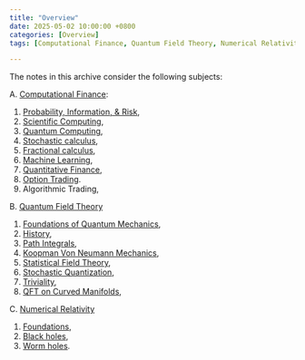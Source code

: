 ```yaml
---
title: "Overview"
date: 2025-05-02 10:00:00 +0800
categories: [Overview]
tags: [Computational Finance, Quantum Field Theory, Numerical Relativity]

---
```



The notes in this archive consider the following subjects:


A. [Computational Finance](https://en.wikipedia.org/wiki/Computational_finance):
1. [Probability, Information, & Risk](https://aeschylusofeleusis.github.io/posts/ProbabilityInformationRisk/),
2. [Scientific Computing](https://aeschylusofeleusis.github.io/posts/ScientificComputing/), 
3. [Quantum Computing](https://aeschylusofeleusis.github.io/posts/QuantumComputing/), 
4. [Stochastic calculus](https://aeschylusofeleusis.github.io/posts/StochasticCalculus/), 
5. [Fractional calculus](https://aeschylusofeleusis.github.io/posts/FractionalCalculus/),
6. [Machine Learning](https://aeschylusofeleusis.github.io/posts/MachineLearning/),
7. [Quantitative Finance](https://aeschylusofeleusis.github.io/posts/QuantitativeFinance/), 
8. [Option Trading](https://aeschylusofeleusis.github.io/posts/OptionTrading/).
9.  Algorithmic Trading,
   

B. [Quantum Field Theory](https://en.wikipedia.org/wiki/Quantum_field_theory)
1. [Foundations of Quantum Mechanics](https://aeschylusofeleusis.github.io/posts/Foundations-Quantum-Mechanics/),
2. [History](https://aeschylusofeleusis.github.io/posts/History/),
3. [Path Integrals](https://aeschylusofeleusis.github.io/posts/PathIntegrals/), 
4. [Koopman Von Neumann Mechanics](https://aeschylusofeleusis.github.io/posts/KoopmanVonNeumann/),
5. [Statistical Field Theory](https://aeschylusofeleusis.github.io/posts/NonequilibriumQFT/),    
6. [Stochastic Quantization](https://aeschylusofeleusis.github.io/posts/StochasticQuantization/), 
7. [Triviality](https://aeschylusofeleusis.github.io/posts/Triviality/), 
8. [QFT on Curved Manifolds](https://aeschylusofeleusis.github.io/posts/QFTCurvedspacetime/),


C. [Numerical Relativity](https://en.wikipedia.org/wiki/Numerical_relativity)
1. [Foundations](https://aeschylusofeleusis.github.io/posts/NumericalRelativity/), 
2. [Black holes](https://aeschylusofeleusis.github.io/posts/Blackholes/), 
3. [Worm holes](https://aeschylusofeleusis.github.io/posts/Wormholes/).